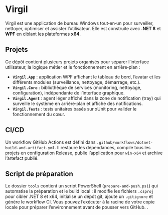 # Virgil

Virgil est une application de bureau Windows tout‑en‑un pour surveiller, nettoyer, optimiser et assister l’utilisateur. Elle est construite avec **.NET 8** et **WPF** en ciblant les plateformes **x64**.

## Projets

Ce dépôt contient plusieurs projets organisés pour séparer l’interface utilisateur, la logique métier et le fonctionnement en arrière‑plan :

* **`Virgil.App`** : application WPF affichant le tableau de bord, l’avatar et les différents modules (surveillance, nettoyage, démarrage, etc.).
* **`Virgil.Core`** : bibliothèque de services (monitoring, nettoyage, configuration), indépendante de l’interface graphique.
* **`Virgil.Agent`** : agent léger affiché dans la zone de notification (tray) qui surveille le système en arrière‑plan et affiche des notifications.
* **`Virgil.Tests`** : tests unitaires basés sur xUnit pour valider le fonctionnement du cœur.

## CI/CD

Un workflow GitHub Actions est défini dans `.github/workflows/dotnet-build-and-artifact.yml`. Il restaure les dépendances, compile tous les projets en configuration Release, publie l’application pour `win‑x64` et archive l’artefact publié.

## Script de préparation

Le dossier `tools` contient un script PowerShell (`prepare-and-push.ps1`) qui automatise la préparation et le build local : il modifie les fichiers `.csproj` pour cibler .NET 8 et x64, initialise un dépôt git, ajoute un `.gitignore` et génère le workflow CI. Vous pouvez l’exécuter à la racine de votre copie locale pour préparer l’environnement avant de pousser vers GitHub. 
.
